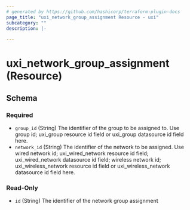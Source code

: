 ```yaml
---
# generated by https://github.com/hashicorp/terraform-plugin-docs
page_title: "uxi_network_group_assignment Resource - uxi"
subcategory: ""
description: |-
  
---
```


# uxi_network_group_assignment (Resource)





<!-- schema generated by tfplugindocs -->
## Schema

### Required

- `group_id` (String) The identifier of the group to be assigned to. Use group id; uxi_group resource id field or uxi_group datasource id field here.
- `network_id` (String) The identifier of the network to be assigned. Use wired network id; uxi_wired_network resource id field; uxi_wired_network datasource id field; wireless network id; uxi_wireless_network resource id field or uxi_wireless_network datasource id field here.

### Read-Only

- `id` (String) The identifier of the network group assignment
